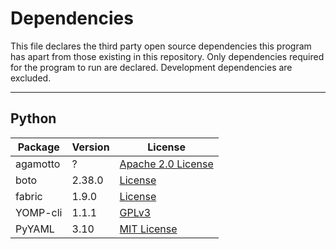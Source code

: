 # Dependencies

This file declares the third party open source dependencies this program has apart from those existing in this repository. Only dependencies required for the program to run are declared. Development dependencies are excluded.

* * *

## Python

Package | Version | License
------- | ------- | -------
agamotto | ? | [Apache 2.0 License](https://YOMPhub.com/YOMPSolutions/agamotto/blob/master/LICENSE)
boto | 2.38.0 | [License](https://YOMPhub.com/boto/boto/blob/master/LICENSE)
fabric | 1.9.0 | [License](https://YOMPhub.com/fabric/fabric/blob/master/LICENSE)
YOMP-cli | 1.1.1 | [GPLv3](https://YOMPhub.com/numenta/numenta-apps/YOMP-cli/blob/master/LICENSE)
PyYAML | 3.10 | [MIT License](http://pyyaml.org/browser/pyyaml/trunk/LICENSE)
